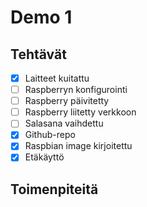 # Demo 1

## Tehtävät

- [X] Laitteet kuitattu
- [ ] Raspberryn konfigurointi
- [ ] Raspberry päivitetty
- [ ] Raspberry liitetty verkkoon
- [ ] Salasana vaihdettu
- [X] Github-repo
- [X] Raspbian image kirjoitettu
- [X] Etäkäyttö

## Toimenpiteitä


